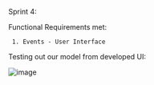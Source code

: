 Sprint 4: 

Functional Requirements met: 

     1. Events - User Interface


Testing out our model from developed UI:

![image](https://user-images.githubusercontent.com/64303145/202485861-849dafe4-ca13-46c8-af61-9c0640da57c5.png)
